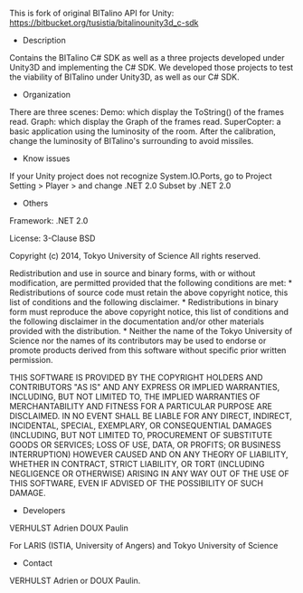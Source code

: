 This is fork of original BITalino API for Unity: https://bitbucket.org/tusistia/bitalinounity3d_c-sdk

* Description

Contains the BITalino C# SDK as well as a three projects developed under Unity3D and implementing the C# SDK.
We developed those projects to test the viability of BITalino under Unity3D, as well as our C# SDK.

* Organization

There are three scenes:
Demo: which display the ToString() of the frames read.
Graph: which display the Graph of the frames read.
SuperCopter: a basic application using the luminosity of the room. After the calibration, change the luminosity of BITalino's surrounding to avoid missiles.

* Know issues

If your Unity project does not recognize System.IO.Ports, go to Project Setting > Player > and change .NET 2.0 Subset by .NET 2.0

* Others

Framework: .NET 2.0

License: 3-Clause BSD

Copyright (c) 2014, Tokyo University of Science
All rights reserved.

Redistribution and use in source and binary forms, with or without
modification, are permitted provided that the following conditions are met:
    * Redistributions of source code must retain the above copyright
      notice, this list of conditions and the following disclaimer.
    * Redistributions in binary form must reproduce the above copyright
      notice, this list of conditions and the following disclaimer in the
      documentation and/or other materials provided with the distribution.
    * Neither the name of the Tokyo University of Science nor the
      names of its contributors may be used to endorse or promote products
      derived from this software without specific prior written permission.

THIS SOFTWARE IS PROVIDED BY THE COPYRIGHT HOLDERS AND CONTRIBUTORS "AS IS" AND
ANY EXPRESS OR IMPLIED WARRANTIES, INCLUDING, BUT NOT LIMITED TO, THE IMPLIED
WARRANTIES OF MERCHANTABILITY AND FITNESS FOR A PARTICULAR PURPOSE ARE
DISCLAIMED. IN NO EVENT SHALL <COPYRIGHT HOLDER> BE LIABLE FOR ANY
DIRECT, INDIRECT, INCIDENTAL, SPECIAL, EXEMPLARY, OR CONSEQUENTIAL DAMAGES
(INCLUDING, BUT NOT LIMITED TO, PROCUREMENT OF SUBSTITUTE GOODS OR SERVICES;
LOSS OF USE, DATA, OR PROFITS; OR BUSINESS INTERRUPTION) HOWEVER CAUSED AND
ON ANY THEORY OF LIABILITY, WHETHER IN CONTRACT, STRICT LIABILITY, OR TORT
(INCLUDING NEGLIGENCE OR OTHERWISE) ARISING IN ANY WAY OUT OF THE USE OF THIS
SOFTWARE, EVEN IF ADVISED OF THE POSSIBILITY OF SUCH DAMAGE.

* Developers

VERHULST Adrien
DOUX Paulin

For LARIS (ISTIA, University of Angers) and Tokyo University of Science

* Contact

VERHULST Adrien or DOUX Paulin.

